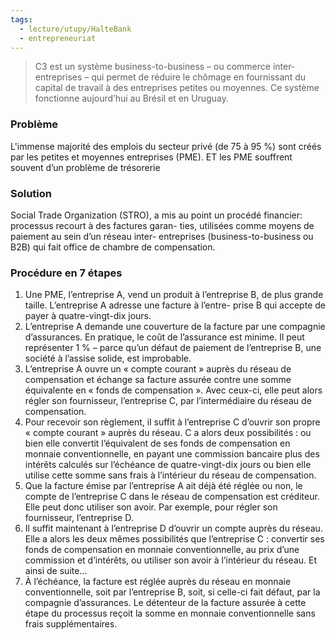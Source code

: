 ```yaml
---
tags:
  - lecture/utupy/HalteBank
  - entrepreneuriat
---
```

> C3 est un système business-to-business – ou commerce inter- entreprises – qui permet de réduire le chômage en fournissant du capital de travail à des entreprises petites ou moyennes. Ce système fonctionne aujourd’hui au Brésil et en Uruguay.



### Problème
L'immense majorité des emplois du secteur privé (de 75 à 95 %) sont créés par les petites et moyennes entreprises (PME). 
ET les PME souffrent souvent d’un problème de trésorerie

### Solution
Social Trade Organization (STRO), a mis au point un procédé financier: processus recourt à des factures garan- ties, utilisées comme moyens de paiement au sein d’un réseau inter- entreprises (business-to-business ou B2B) qui fait office de chambre de compensation.


### Procédure en 7 étapes
1. Une PME, l’entreprise A, vend un produit à l’entreprise B, de plus grande taille. L’entreprise A adresse une facture à l’entre- prise B qui accepte de payer à quatre-vingt-dix jours. 
2. L’entreprise A demande une couverture de la facture par une compagnie d’assurances. En pratique, le coût de l’assurance est minime. Il peut représenter 1 % – parce qu’un défaut de paiement de l’entreprise B, une société à l’assise solide, est improbable.
3. L’entreprise A ouvre un « compte courant » auprès du réseau de compensation et échange sa facture assurée contre une somme équivalente en « fonds de compensation ». Avec ceux-ci, elle peut alors régler son fournisseur, l’entreprise C, par l’intermédiaire du réseau de compensation. 
4. Pour recevoir son règlement, il suffit à l’entreprise C d’ouvrir son propre « compte courant » auprès du réseau. C a alors deux possibilités : ou bien elle convertit l’équivalent de ses fonds de compensation en monnaie conventionnelle, en payant une commission bancaire plus des intérêts calculés sur l’échéance de quatre-vingt-dix jours ou bien elle utilise cette somme sans frais à l’intérieur du réseau de compensation.
5. Que la facture émise par l’entreprise A ait déjà été réglée ou non, le compte de l’entreprise C dans le réseau de compensation est créditeur. Elle peut donc utiliser son avoir. Par exemple, pour régler son fournisseur, l’entreprise D. 
6. Il suffit maintenant à l’entreprise D d’ouvrir un compte auprès du réseau. Elle a alors les deux mêmes possibilités que l’entreprise C : convertir ses fonds de compensation en monnaie conventionnelle, au prix d’une commission et d’intérêts, ou utiliser son avoir à l’intérieur du réseau. Et ainsi de suite… 
7. À l’échéance, la facture est réglée auprès du réseau en monnaie conventionnelle, soit par l’entreprise B, soit, si celle-ci fait défaut, par la compagnie d’assurances. Le détenteur de la facture assurée à cette étape du processus reçoit la somme en monnaie conventionnelle sans frais supplémentaires.


